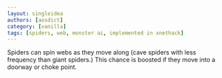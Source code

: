 ```yaml
---
layout: singleidea
authors: [aosdict]
category: [vanilla]
tags: [spiders, web, monster ai, implemented in xnethack]
---
```

Spiders can spin webs as they move along (cave spiders with less frequency than giant spiders.) This chance is boosted if they move into a doorway or choke point.
